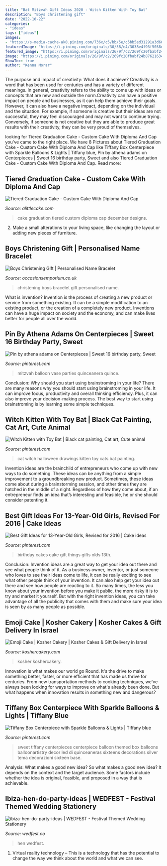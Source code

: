 ```yaml
---
title: "Bat Mitzvah Gift Ideas 2020 - Witch Kitten With Toy Bat"
description: "Boys christening gift"
date: "2022-10-22"
categories:
- "ideas"
tags: ["ideas"]
images:
- "https://s-media-cache-ak0.pinimg.com/736x/c5/bb/5e/c5bb5ed31291a3d6039d4169ac4429d3.jpg"
featuredImage: "https://i.pinimg.com/originals/30/38/e4/3038e4f93f5038e5edd595a5616c4d14.jpg"
featured_image: "https://i.pinimg.com/originals/26/9f/c2/269fc20fbabf24b87621634ae4a76d8d.jpg"
image: "https://i.pinimg.com/originals/26/9f/c2/269fc20fbabf24b87621634ae4a76d8d.jpg"
ShowToc: true
author: "Kenna Morar"
---
```



The purpose and impact of creativity: What does it achieve?
Creativity is a word that has been used for centuries and has a variety of different meanings. In general, creativity refers to the ability to come up with ideas or concepts that are new and outside the norm.Creativity can have a positive impact on people and businesses, as it can help them achieve their goals. However, it can also have a negative impact, depending on the individual and the situation. For example, if someone is creative but their ideas are not successful, they may feel discouraged and may not want to continue trying. Conversely, if someone is not creative but they are able to produce great results with their creativity, they can be very proud of themselves.

	

		
looking for Tiered Graduation Cake - Custom Cake With Diploma And Cap you've came to the right place. We have 8 Pictures about Tiered Graduation Cake - Custom Cake With Diploma And Cap like Tiffany Box Centerpiece with Sparkle Balloons &amp; Lights | Tiffany blue, Pin by athena adams on Centerpieces | Sweet 16 birthday party, Sweet and also Tiered Graduation Cake - Custom Cake With Diploma And Cap. Read more:
		
    
## Tiered Graduation Cake - Custom Cake With Diploma And Cap

<img loading=lazy src="https://alittlecake.com/wp-content/uploads/2018/12/Tiered-Graduation-Cake-.jpg" onerror="this.onerror=null;this.src='https://tse1.mm.bing.net/th?id=OIP.0BpRjoEmo8YX-Gqu8jaIOAHaKE&amp;pid=15.1';" alt="Tiered Graduation Cake - Custom Cake With Diploma And Cap">

_Source: alittlecake.com_

>cake graduation tiered custom diploma cap december designs. 

	

2. Make a small alterations to your living space, like changing the layout or adding new pieces of furniture. 

    
## Boys Christening Gift | Personalised Name Bracelet

<img loading=lazy src="http://www.occasionsemporium.co.uk/images/large/boys-christening-gift-bracelet_LRG.jpg" onerror="this.onerror=null;this.src='https://tse4.mm.bing.net/th?id=OIP.glyoXxfJY6o1L-KSAvmMYwHaEn&amp;pid=15.1';" alt="Boys Christening Gift | Personalised Name Bracelet">

_Source: occasionsemporium.co.uk_

>christening boys bracelet gift personalised name. 

	

What is invention?
Invention is the process of creating a new product or service from something existing. It can be a simple modification to an existing product, or the creation of a completely new product. Inventions can have a huge impact on society and the economy, and can make lives better for people all over the world.

    
## Pin By Athena Adams On Centerpieces | Sweet 16 Birthday Party, Sweet

<img loading=lazy src="https://i.pinimg.com/originals/57/0a/1f/570a1f360c85b4e616328a3298288e5f.jpg" onerror="this.onerror=null;this.src='https://tse1.mm.bing.net/th?id=OIP.12TH90EhEnGgoThGRdVCUgAAAA&amp;pid=15.1';" alt="Pin by athena adams on Centerpieces | Sweet 16 birthday party, Sweet">

_Source: pinterest.com_

>mitzvah balloon vase parties quinceanera quince. 

	

Conclusion: Why should you start using brainstroming in your life?
There are many reasons why you should start using brainstroming in your life. It can improve focus, productivity and overall thinking efficiency. Plus, it can also improve your decision-making process. The best way to start using brainstroming is by learning some simple techniques.

    
## Witch Kitten With Toy Bat | Black Cat Painting, Cat Art, Cute Animal

<img loading=lazy src="https://i.pinimg.com/originals/30/38/e4/3038e4f93f5038e5edd595a5616c4d14.jpg" onerror="this.onerror=null;this.src='https://tse1.mm.bing.net/th?id=OIP.Eq_NdJYrAUPQSFc_ToZmOQHaMp&amp;pid=15.1';" alt="Witch Kitten with Toy Bat | Black cat painting, Cat art, Cute animal">

_Source: pinterest.com_

>cat witch halloween drawings kitten toy cats bat painting. 

	

Invention ideas are the brainchild of entrepreneurs who come up with new ways to do something. These ideas can be anything from a simple improvement to a groundbreaking new product. Sometimes, these ideas come about during a brainstorming session, and other times they are hatched in the middle of a night. Regardless of how they come about, if an entrepreneur finds an idea that’s interesting and feasible, he or she should consider patenting it.

    
## Best Gift Ideas For 13-Year-Old Girls, Revised For 2016 | Cake Ideas

<img loading=lazy src="https://s-media-cache-ak0.pinimg.com/736x/c5/bb/5e/c5bb5ed31291a3d6039d4169ac4429d3.jpg" onerror="this.onerror=null;this.src='https://tse3.mm.bing.net/th?id=OIP.h0vsEakXVfHqYxzmCpB8tgHaJ4&amp;pid=15.1';" alt="Best Gift Ideas for 13-Year-Old Girls, Revised for 2016 | Cake ideas">

_Source: pinterest.com_

>birthday cakes cake gift things gifts olds 13th. 

	

Conclusion: Invention ideas are a great way to get your idea out there and see what people think of it.
As a business owner, inventor, or just someone who loves to see their ideas come to life, it can be really exciting to see what other people think of your invention. It can also help get your idea out there and see how people are reacting to it. So many times, the less you know about your invention before you make it public, the more risky it is to try and market it yourself. But with the right invention ideas, you can take advantage of all the publicity that comes with them and make sure your idea is seen by as many people as possible.

    
## Emoji Cake | Kosher Cakery | Kosher Cakes &amp; Gift Delivery In Israel

<img loading=lazy src="https://koshercakery.com/wp-content/uploads/2017/08/heart-eyes-emoji-1080x946.jpg" onerror="this.onerror=null;this.src='https://tse4.mm.bing.net/th?id=OIP.Lox3-8eTyy9MIVHAeKzZNQHaGf&amp;pid=15.1';" alt="Emoji Cake | Kosher Cakery | Kosher Cakes &amp; Gift Delivery in Israel">

_Source: koshercakery.com_

>kosher koshercakery. 

	

Innovation is what makes our world go Round. It's the drive to make something better, faster, or more efficient that has made us thrive for centuries. From new transportation methods to cooking techniques, we've always been looking for ways to improve on what's already been done. But what happens when innovation results in something new and dangerous?

    
## Tiffany Box Centerpiece With Sparkle Balloons &amp; Lights | Tiffany Blue

<img loading=lazy src="https://i.pinimg.com/originals/26/9f/c2/269fc20fbabf24b87621634ae4a76d8d.jpg" onerror="this.onerror=null;this.src='https://tse1.mm.bing.net/th?id=OIP.9FoEvzrEtVWJ-v11zoagrgHaLG&amp;pid=15.1';" alt="Tiffany Box Centerpiece with Sparkle Balloons &amp; Lights | Tiffany blue">

_Source: pinterest.com_

>sweet tiffany centerpieces centerpiece balloon themed box balloons balloonartistry decor led di quinceaneras sixteens decorations silver tema decorazioni sixteen base. 

	

Analysis: What makes a good new idea?
So what makes a good new idea? It depends on the context and the target audience. Some factors include whether the idea is original, feasible, and proposed in a way that is achievable.

    
## Ibiza-hen-do-party-ideas | WEDFEST - Festival Themed Wedding Stationery

<img loading=lazy src="https://www.wedfest.co/wp-content/uploads/2020/02/ibiza-hen-do-party-ideas-1.jpg" onerror="this.onerror=null;this.src='https://tse2.mm.bing.net/th?id=OIP.-Y7LTwLnN0aS-OXfTZadngHaKk&amp;pid=15.1';" alt="ibiza-hen-do-party-ideas | WEDFEST - Festival Themed Wedding Stationery">

_Source: wedfest.co_

>hen wedfest. 

	

1. Virtual reality technology – This is a technology that has the potential to change the way we think about the world and what we can see.

